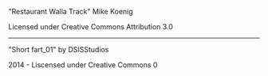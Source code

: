 "Restaurant Walla Track"
Mike Koenig

Licensed under
Creative Commons 
Attribution 3.0

---

"Short fart_01"
by DSISStudios

2014 - Liscensed under
Creative Commons 0

